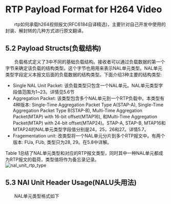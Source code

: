 # RTP Payload Format for H264 Video
&emsp;&emsp;rtp如何承载h264视频报文(RFC6184自译精选)，主要针对自己开发中使用的封装、解封转的几种方式进行原文翻译。
## 5.2 Payload Structs(负载结构)
&emsp;&emsp;负载格式定义了3中不同的基础负载结构。接收者可以通过负载数据的第一个字节来确定该负载的结构类型。这个字节也用用来表示NAL单元类型。NAL单元类型字段定义本报文后面的负载数据的结构类型。下面介绍3种主要的结构类型:<br/>
* Single NAL Unit Packet: 该负载类型只包含一个NAL单元。NAL单元类型字段值范围为1~23。详情见5.6节
* Aggregation Packet: 该类型包含多个NAL单元到一个RTP负载中。本类型有4种版本: Single-Time Aggregation Packet Type A(STAP-A), Single-Time Aggregation Packet Type B(STAP-B), Multi-Time Aggregation Packet(MTAP) with 16-bit offset(MTAP16), 和Multi-Time Aggregation Packet(MTAP) with 24-bit offset(MTAP24)。STAP-A, STAP-B, MTAP16和MTAP24的NAL单元类型字段值分别是24，25，26和27。详情5.7。
* Fragementation unit: 改类型将一个NAL单元分片到多个RTP报文中。有两个版本: FUa, FUb, 类型只为28, 29。在5.8中详解。

Table 1总结了NAL单元类型和对应的RTP报文类型，同时其中一种NAL单元都成为RTP报文的载荷，类型值将作为备忘录记录。<br/>
![nal_unit_rtp_type](https://github.com/runner365/read_book/blob/master/RTP_H264/pic/Summary_NALU_type_and_packet_type.png)

## 5.3 NAl Unit Header Usage(NALU头用法)
&emsp;&emsp;NAL单元类型格式如下<br/>
